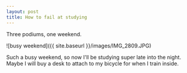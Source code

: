 ```yaml
---
layout: post
title: How to fail at studying
---
```


Three podiums, one weekend. 

![busy weekend]({{ site.baseurl }}/images/IMG_2809.JPG)

Such a busy weekend, so now I'll be studying super late into the night. Maybe I will buy a desk to attach to my bicycle for when I train inside. 